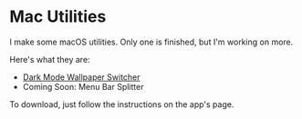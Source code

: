 # Mac Utilities

I make some macOS utilities. Only one is finished, but I'm working on more.

Here's what they are:

* [Dark Mode Wallpaper Switcher](https://github.com/jwhamilton99/dark-mode-wallpaper)
* Coming Soon: Menu Bar Splitter

To download, just follow the instructions on the app's page.